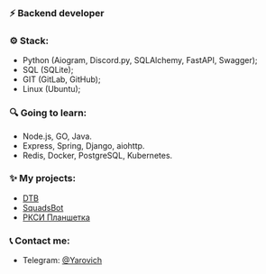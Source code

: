 ### ⚡ Backend developer
### ⚙ Stack:
- Python (Aiogram, Discord.py, SQLAlchemy, FastAPI, Swagger);
- SQL (SQLite);
- GIT (GitLab, GitHub);
- Linux (Ubuntu);

### 🔍 Going to learn:
  - Node.js, GO, Java.
  - Express, Spring, Django, aiohttp.
  - Redis, Docker, PostgreSQL, Kubernetes.

### ✨ My projects:
- [DTB](https://discord.gg/ZWfHS8P7GU)
- [SquadsBot](https://squadsbot.ru/)
- [РКСИ Планшетка](https://t.me/RKSIplanshetkabot)

### 📞 Contact me:
- Telegram: [@Yarovich](https://t.me/Yarovich)
